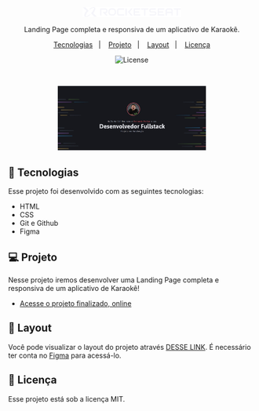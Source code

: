 <p align="center">
  <img alt="Logo - Rocketseat" src=".github/logo.png" width="200px" />
</p>

<p align="center">
Landing Page completa e responsiva de um aplicativo de Karaokê.
</p>

<p align="center">
  <a href="#-tecnologias">Tecnologias</a>&nbsp;&nbsp;&nbsp;|&nbsp;&nbsp;&nbsp;
  <a href="#-projeto">Projeto</a>&nbsp;&nbsp;&nbsp;|&nbsp;&nbsp;&nbsp;
  <a href="#-layout">Layout</a>&nbsp;&nbsp;&nbsp;|&nbsp;&nbsp;&nbsp;
  <a href="#memo-licença">Licença</a>
</p>

<p align="center">
  <img alt="License" src="https://img.shields.io/static/v1?label=license&message=MIT&color=0F172A&labelColor=1D4ED8">
</p>

<br>

<p align="center">
  <img alt="Preview do projeto desenvolvido." src=".github/preview.jpg" width="60%">
</p>


## 🚀 Tecnologias

Esse projeto foi desenvolvido com as seguintes tecnologias:

- HTML
- CSS
- Git e Github
- Figma

## 💻 Projeto

Nesse projeto iremos desenvolver uma Landing Page completa e responsiva de um aplicativo de Karaokê!

- [Acesse o projeto finalizado, online](https://fernando-parise.github.io/Zingen/)

## 🔖 Layout

Você pode visualizar o layout do projeto através [DESSE LINK](https://www.figma.com/). É necessário ter conta no [Figma](https://figma.com) para acessá-lo.

## :memo: Licença

Esse projeto está sob a licença MIT.
